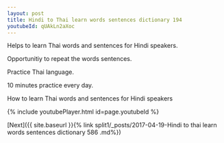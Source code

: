 ```yaml
---
layout: post
title: Hindi to Thai learn words sentences dictionary 194 
youtubeId: qUAkLn2aXoc
---
```

 
 
Helps to learn Thai words and sentences for Hindi speakers.

Opportunitiy to repeat the words sentences. 

Practice Thai language. 
 
10 minutes practice every day. 
 
How to learn Thai words and sentences for Hindi speakers 
 
{% include youtubePlayer.html id=page.youtubeId %}
 
 
[Next]({{ site.baseurl }}{% link  split1/_posts/2017-04-19-Hindi to thai learn words sentences dictionary 586 .md%})
 
